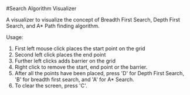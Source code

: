 #Search Algorithm Visualizer

A visualizer to visualize the concept of Breadth First Search, Depth First Search, and A* Path finding algorithm.

Usage:
1. First left mouse click places the start point on the grid
2. Second left click places the end point
3. Further left clicks adds barrier on the grid
4. Right click to remove the start, end point or the barrier.
5. After all the points have been placed, press 'D' for Depth First Search, 'B' for breadth first search, and 'A' for A* Search.
6. To clear the screen, press 'C'.